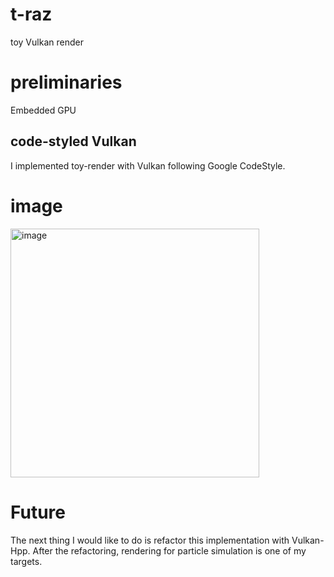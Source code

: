 # t-raz
toy Vulkan render 

# preliminaries
Embedded GPU

## code-styled Vulkan
I implemented toy-render with Vulkan following Google CodeStyle.

# image 
<img width="398" alt="image" src="https://github.com/mirroris/t-raz/assets/84974879/1b18783b-9cae-4326-9d71-6e817a8249d9">

# Future
The next thing I would like to do is refactor this implementation with Vulkan-Hpp.
After the refactoring, rendering for particle simulation is one of my targets.
